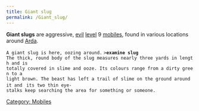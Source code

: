 ```yaml
---
title: Giant slug
permalink: /Giant_slug/
---
```


**Giant slugs** are aggressive, [evil](evil "wikilink")
[level](level "wikilink") 9 [mobiles](mobile "wikilink"), found in
various locations around [Arda](Arda "wikilink").

`A giant slug is here, oozing around.`
`>`**`examine slug`**
`The thick, round body of the slug measures nearly three yards in length and is`
`totally covered in slime and ooze. Its colours range from a dirty green to a`
`light brown. The beast has left a trail of slime on the ground around it and `
`its two thin eye-stalks keep searching the area for something or someone.`

[Category: Mobiles](Category:_Mobiles "wikilink")